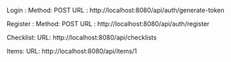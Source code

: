 Login : 
Method: POST
URL : http://localhost:8080/api/auth/generate-token

Register : 
Method: POST
URL : http://localhost:8080/api/auth/register

Checklist:
URL: http://localhost:8080/api/checklists

Items:
URL: http://localhost:8080/api/items/1
